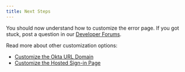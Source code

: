 ```yaml
---
title: Next Steps
---
```

You should now understand how to customize the error page. If you got stuck, post a question in our [Developer Forums](https://devforum.okta.com).

Read more about other customization options:

* [Customize the Okta URL Domain](/guides/custom-url-domain/)
* [Customize the Hosted Sign-in Page](/guides/custom-hosted-signin/)